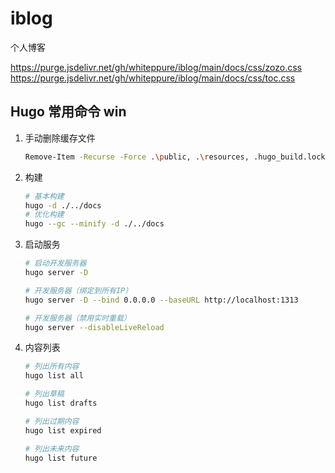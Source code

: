 # iblog
个人博客

[//]: # (刷新cdn)
https://purge.jsdelivr.net/gh/whiteppure/iblog/main/docs/css/zozo.css
https://purge.jsdelivr.net/gh/whiteppure/iblog/main/docs/css/toc.css

## Hugo 常用命令 win
1. 手动删除缓存文件
    ```bash
    Remove-Item -Recurse -Force .\public, .\resources, .hugo_build.lock
    ```
2. 构建
    ```bash
    # 基本构建
    hugo -d ./../docs
    # 优化构建
    hugo --gc --minify -d ./../docs
    ```
4. 启动服务
    ```bash
    # 启动开发服务器
    hugo server -D
    
    # 开发服务器（绑定到所有IP）
    hugo server -D --bind 0.0.0.0 --baseURL http://localhost:1313
    
    # 开发服务器（禁用实时重载）
    hugo server --disableLiveReload
    ```
5. 内容列表
    ```bash
    # 列出所有内容
    hugo list all
    
    # 列出草稿
    hugo list drafts
    
    # 列出过期内容
    hugo list expired
    
    # 列出未来内容
    hugo list future
    ```